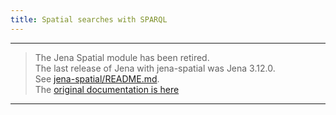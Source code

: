 ```yaml
---
title: Spatial searches with SPARQL
---
```


----
> The Jena Spatial module has been retired.<br/>
> The last release of Jena with jena-spatial was Jena 3.12.0.<br/>
> See [jena-spatial/README.md](https://github.com/apache/jena/tree/main/jena-spatial).<br/>
> The [original documentation is here](spatial-query-doc.md)
----
